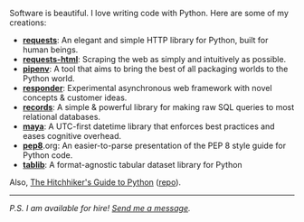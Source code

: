 Software is beautiful. I love writing code with Python. Here are some of my creations:

- **[requests](https://github.com/psf/requests)**: An elegant and simple HTTP library for Python, built for human beings.
- **[requests-html](https://github.com/psf/requests-html)**: Scraping the web as simply and intuitively as possible.
- **[pipenv](https://github.com/pypa/pipenv)**: A tool that aims to bring the best of all packaging worlds to the Python world.
- **[responder](https://responder.kennethreitz.org/en/latest/)**: Experimental asynchronous web framework with novel concepts & customer ideas.
- **[records](https://github.com/kennethreitz/records)**: A simple & powerful library for making raw SQL queries to most relational databases.
- **[maya](https://github.com/timofurrer/maya)**: A UTC-first datetime library that enforces best practices and eases cognitive overhead.
- **[pep8](https://pep8.org)**.org: An easier-to-parse presentation of the PEP 8 style guide for Python code.
- **[tablib](https://tablib.readthedocs.io/en/stable/)**: A format-agnostic tabular dataset library for Python

Also, [The Hitchhiker's Guide to Python](https://amzn.to/3H4yb5X) ([repo](https://github.com/realpython/python-guide)).


-----

*P.S. I am available for hire! [Send me a message](mailto:me@kennethreitz.org).*
